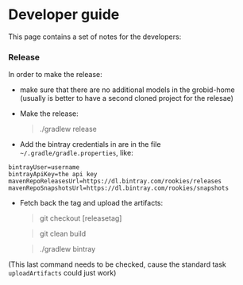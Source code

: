 <h1>Developer guide</h1>

This page contains a set of notes for the developers: 

### Release

In order to make the release:  

+ make sure that there are no additional models in the grobid-home (usually is better to have a second cloned project for the relesae)

+ Make the release: 
    > ./gradlew release

+ Add the bintray credentials in are in the file `~/.gradle/gradle.properties`, like: 

```  
bintrayUser=username
bintrayApiKey=the api key 
mavenRepoReleasesUrl=https://dl.bintray.com/rookies/releases
mavenRepoSnapshotsUrl=https://dl.bintray.com/rookies/snapshots
```

+ Fetch back the tag and upload the artifacts: 
    > git checkout [releasetag]
    
    > git clean build
    
    > ./gradlew bintray
    
 (This last command needs to be checked, cause the standard task `uploadArtifacts` could just work)
 

